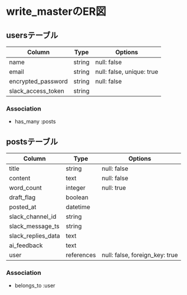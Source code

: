 # write_masterのER図

## usersテーブル

| Column              | Type       | Options                        |
| ------------------- | ---------- | ------------------------------ |
| name                | string     | null: false                    |
| email               | string     | null: false, unique: true      |
| encrypted_password  | string     | null: false                    |
| slack_access_token  | string     |                                |

### Association
- has_many :posts

## postsテーブル

| Column              | Type       | Options                        |
| ------------------- | ---------- | ------------------------------ |
| title               | string     | null: false                    |
| content             | text       | null: false                    |
| word_count          | integer    | null: true                     |
| draft_flag          | boolean    |                                |
| posted_at           | datetime   |                                |
| slack_channel_id    | string     |                                |
| slack_message_ts    | string     |                                |
| slack_replies_data  | text       |                                |
| ai_feedback         | text       |                                |
| user                | references | null: false, foreign_key: true |

### Association
- belongs_to :user
